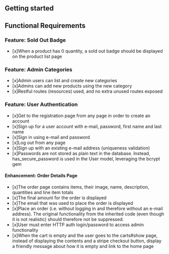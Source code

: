 ## Getting started

## Functional Requirements

### Feature: Sold Out Badge

- [x]When a product has 0 quantity, a sold out badge should be displayed on the product list page

### Feature: Admin Categories

- [x]Admin users can list and create new categories
- [x]Admins can add new products using the new category
- [x]Restful routes (resources) used, and no extra unused routes exposed

### Feature: User Authentication

- [x]Get to the registration page from any page in order to create an account
- [x]Sign up for a user account with e-mail, password, first name and last name
- [x]Sign in using e-mail and password
- [x]Log out from any page
- [x]Sign up with an existing e-mail address (uniqueness validation)
- [x]Passwords are not stored as plain text in the database. Instead, has_secure_password is used in the User model, leveraging the bcrypt gem

#### Enhancement: Order Details Page

- [x]The order page contains items, their image, name, description, quantities and line item totals
- [x]The final amount for the order is displayed
- [x]The email that was used to place the order is displayed
- [x]Place an order (i.e. without logging in and therefore without an e-mail address). The original functionality from the inherited code (even though it is not realistic) should therefore not be suppressed.
- [x]User must enter HTTP auth login/password to access admin functionality
- [x]When the cart is empty and the user goes to the carts#show page, instead of displaying the contents and a stripe checkout button, display a friendly message about how it is empty and link to the home page
